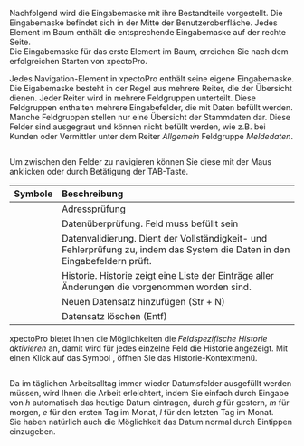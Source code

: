 <!DOCTYPE html>
<html>
<head>
<meta charset="utf-8">
<meta name="viewport" content="width=device-width, initial-scale=1.0">
<title>600_Eingabemaske.md</title>
<link rel="stylesheet" href="https://stackedit.io/res-min/themes/base.css" />
<script type="text/javascript" src="https://cdn.mathjax.org/mathjax/latest/MathJax.js?config=TeX-AMS_HTML"></script>
</head>
<body><div class="container"><p>Nachfolgend wird die Eingabemaske mit ihre Bestandteile vorgestellt. Die Eingabemaske befindet sich in der Mitte der Benutzeroberfläche. Jedes Element im Baum enthält  die entsprechende Eingabemaske auf der rechte Seite. <br>
Die Eingabemaske für das erste Element im Baum, erreichen Sie nach dem erfolgreichen Starten von xpectoPro. </p>

<p>Jedes Navigation-Element in xpectoPro enthält seine eigene Eingabemaske. Die Eigabemaske besteht in der Regel aus mehrere Reiter, die der Übersicht dienen. Jeder Reiter wird in mehrere Feldgruppen unterteilt. Diese Feldgruppen enthalten mehrere Eingabefelder, die mit Daten befüllt werden. <br>
Manche Feldgruppen stellen nur eine Übersicht der Stammdaten dar. Diese Felder sind ausgegraut und können nicht befüllt werden, wie z.B. bei Kunden oder Vermittler unter dem Reiter <em>Allgemein</em> Feldgruppe <em>Meldedaten</em>.</p>

<p><img src="http://xpecto.github.io/docs/img/img_1442910987096.png" alt="" title=""></p>

<p>Um zwischen den Felder zu navigieren können Sie diese mit der Maus anklicken oder durch Betätigung der TAB-Taste.</p>

<table>
<thead>
<tr>
  <th>Symbole</th>
  <th align="left">Beschreibung</th>
</tr>
</thead>
<tbody><tr>
  <td><img src="http://xpecto.github.io/docs/img/img_1430729578370.png" alt="" title=""></td>
  <td align="left">Adressprüfung</td>
</tr>
<tr>
  <td><img src="http://xpecto.github.io/docs/img/img_1430729624073.png" alt="" title=""></td>
  <td align="left">Datenüberprüfung. Feld muss befüllt sein</td>
</tr>
<tr>
  <td><img src="http://xpecto.github.io/docs/img/img_1430729543912.png" alt="" title=""></td>
  <td align="left">Datenvalidierung. Dient der Vollständigkeit- und Fehlerprüfung zu, indem das System die Daten in den Eingabefeldern prüft.</td>
</tr>
<tr>
  <td><img src="http://xpecto.github.io/docs/img/img_1430729940939.png" alt="" title=""></td>
  <td align="left">Historie. Historie zeigt eine Liste der Einträge aller Änderungen die vorgenommen worden sind.</td>
</tr>
<tr>
  <td><img src="http://xpecto.github.io/docs/img/img_1430731908651.png" alt="" title=""></td>
  <td align="left">Neuen Datensatz hinzufügen (Str + N)</td>
</tr>
<tr>
  <td><img src="http://xpecto.github.io/docs/img/img_1430731964269.png" alt="" title=""></td>
  <td align="left">Datensatz löschen (Entf)</td>
</tr>
</tbody></table>


<p>xpectoPro bietet Ihnen die Möglichkeiten die <em>Feldspezifische Historie aktivieren</em> an,  damit wird für jedes einzelne Feld die Historie angezeigt. Mit einen Klick auf das Symbol <img src="http://xpecto.github.io/docs/img/img_1430729940939.png" alt="" title="">, öffnen Sie das Historie-Kontextmenü.</p>

<p><img src="http://xpecto.github.io/docs/img/img_1442911128440.png" alt="" title=""></p>

<p>Da im täglichen Arbeitsalltag immer wieder Datumsfelder ausgefüllt werden müssen, wird Ihnen die Arbeit erleichtert, indem Sie einfach durch Eingabe von <em>h</em> automatisch das heutige Datum eintragen, durch <em>g</em> für gestern, <em>m</em> für morgen, <em>e</em> für den ersten Tag im Monat, <em>l</em> für den letzten Tag im Monat.  <br>
Sie haben natürlich auch die Möglichkeit das Datum normal durch Eintippen einzugeben.</p></div></body>
</html>
